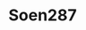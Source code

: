 # Soen287
<!DOCTYPE html> 
<html lang = "en">
  
  <head>
  <meta charset = ″utf-8″ />
  <title></title>
  
  </head>
